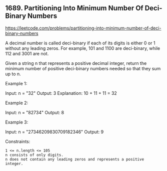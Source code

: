 ## 1689. Partitioning Into Minimum Number Of Deci-Binary Numbers

https://leetcode.com/problems/partitioning-into-minimum-number-of-deci-binary-numbers

A decimal number is called deci-binary if each of its digits is either 0 or 1 without any leading zeros. For example, 101 and 1100 are deci-binary, while 112 and 3001 are not.

Given a string n that represents a positive decimal integer, return the minimum number of positive deci-binary numbers needed so that they sum up to n.

Example 1:

Input: n = "32"
Output: 3
Explanation: 10 + 11 + 11 = 32

Example 2:

Input: n = "82734"
Output: 8

Example 3:

Input: n = "27346209830709182346"
Output: 9

Constraints:

    1 <= n.length <= 105
    n consists of only digits.
    n does not contain any leading zeros and represents a positive integer.
